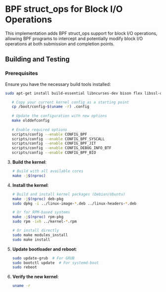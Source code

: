 
# BPF struct_ops for Block I/O Operations

This implementation adds BPF struct_ops support for block I/O operations, allowing BPF programs to intercept and potentially modify block I/O operations at both submission and completion points.

## Building and Testing

### Prerequisites

Ensure you have the necessary build tools installed:

```bash
sudo apt-get install build-essential libncurses-dev bison flex libssl-dev libelf-dev bc
```

```bash
   # Copy your current kernel config as a starting point
   cp /boot/config-$(uname -r) .config
   
   # Update the configuration with new options
   make olddefconfig
   
   # Enable required options
   scripts/config --enable CONFIG_BPF
   scripts/config --enable CONFIG_BPF_SYSCALL
   scripts/config --enable CONFIG_BPF_JIT
   scripts/config --enable CONFIG_DEBUG_INFO_BTF
   scripts/config --enable CONFIG_BPF_BIO
   ```

3. **Build the kernel**:
   ```bash
   # Build with all available cores
   make -j$(nproc)
   ```

4. **Install the kernel**:
   ```bash
   # Build and install kernel packages (Debian/Ubuntu)
   make -j$(nproc) deb-pkg
   sudo dpkg -i ../linux-image-*.deb ../linux-headers-*.deb
   
   # Or for RPM-based systems
   make -j$(nproc) rpm-pkg
   sudo rpm -ivh ../kernel-*.rpm
   
   # Or install directly
   sudo make modules_install
   sudo make install
   ```

5. **Update bootloader and reboot**:
   ```bash
   sudo update-grub  # For GRUB
   sudo bootctl update  # For systemd-boot
   sudo reboot
   ```

6. **Verify the new kernel**:
   ```bash
   uname -r
   ```
